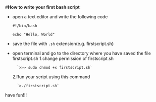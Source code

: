 #**How to write your first bash script**
* open a text editor and write the following code 
	
	`#!/bin/bash`

	`echo "Hello, World"`

* save the file with `.sh` extension(e.g. firstscript.sh)
* open terminal and go to the directory where you have saved the file firstscript.sh
	1.change permission of firstscript.sh 
		
		`>>> sudo chmod +x firstscript.sh`

	2.Run your script using this command
		
		`>./firstscript.sh`

have fun!!!
